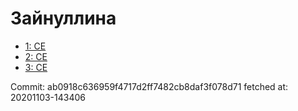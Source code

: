 # Зайнуллина
- [1: CE](1.md)
- [2: CE](2.md)
- [3: CE](3.md)

Commit: ab0918c636959f4717d2ff7482cb8daf3f078d71
 fetched at: 20201103-143406
